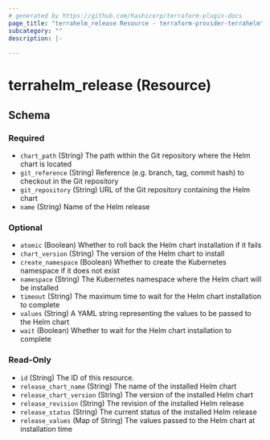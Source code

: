```yaml
---
# generated by https://github.com/hashicorp/terraform-plugin-docs
page_title: "terrahelm_release Resource - terraform-provider-terrahelm"
subcategory: ""
description: |-
  
---
```


# terrahelm_release (Resource)





<!-- schema generated by tfplugindocs -->
## Schema

### Required

- `chart_path` (String) The path within the Git repository where the Helm chart is located
- `git_reference` (String) Reference (e.g. branch, tag, commit hash) to checkout in the Git repository
- `git_repository` (String) URL of the Git repository containing the Helm chart
- `name` (String) Name of the Helm release

### Optional

- `atomic` (Boolean) Whether to roll back the Helm chart installation if it fails
- `chart_version` (String) The version of the Helm chart to install
- `create_namespace` (Boolean) Whether to create the Kubernetes namespace if it does not exist
- `namespace` (String) The Kubernetes namespace where the Helm chart will be installed
- `timeout` (String) The maximum time to wait for the Helm chart installation to complete
- `values` (String) A YAML string representing the values to be passed to the Helm chart
- `wait` (Boolean) Whether to wait for the Helm chart installation to complete

### Read-Only

- `id` (String) The ID of this resource.
- `release_chart_name` (String) The name of the installed Helm chart
- `release_chart_version` (String) The version of the installed Helm chart
- `release_revision` (String) The revision of the installed Helm release
- `release_status` (String) The current status of the installed Helm release
- `release_values` (Map of String) The values passed to the Helm chart at installation time


